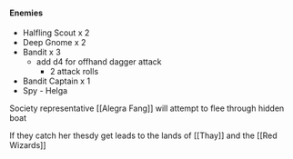 #### Enemies
- Halfling Scout x 2
- Deep Gnome x 2
- Bandit x 3
	- add d4 for offhand dagger attack
		- 2 attack rolls
- Bandit Captain x 1
- Spy - Helga

Society representative [[Alegra Fang]] will attempt to flee through hidden boat

If they catch her thesdy get leads to the lands of [[Thay]] and the [[Red Wizards]]
